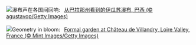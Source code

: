 ![](https://www.bing.com/th?id=OHR.FozdoIguacu2025_ZH-CN3781165595_UHD.jpg&w=1000)瀑布声在各国间回响:&nbsp;&ensp;[从巴拉那州看到的伊瓜苏瀑布, 巴西 (© agustavop/Getty Images)](https://www.bing.com/th?id=OHR.FozdoIguacu2025_ZH-CN3781165595_UHD.jpg)
<br><br/>
![](https://www.bing.com/th?id=OHR.GardensVillandry_EN-US3529015856_UHD.jpg&w=1000)Geometry in bloom:&nbsp;&ensp;[Formal garden at Château de Villandry, Loire Valley, France (© Mint Images/Getty Images)](https://www.bing.com/th?id=OHR.GardensVillandry_EN-US3529015856_UHD.jpg)
<br><br/>
